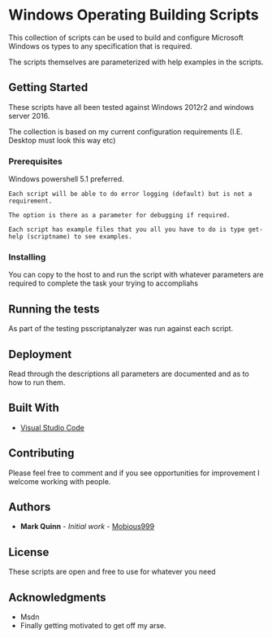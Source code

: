 # Windows Operating Building Scripts

This collection of scripts can be used to build and configure Microsoft Windows os types to any specification that is required.

The scripts themselves are parameterized with help examples in the scripts.

## Getting Started

These scripts have all been tested against Windows 2012r2 and windows server 2016.

The collection is based on my current configuration requirements (I.E. Desktop must look this way etc)

### Prerequisites

Windows powershell 5.1 preferred.

```
Each script will be able to do error logging (default) but is not a requirement. 

The option is there as a parameter for debugging if required.

Each script has example files that you all you have to do is type get-help (scriptname) to see examples.

```
### Installing

You can copy to the host to and run the script with whatever parameters are required to complete the task your trying to accompliahs

## Running the tests

As part of the testing psscriptanalyzer was run against each script.

## Deployment

Read through the descriptions all parameters are documented and as to how to run them.

## Built With

* [Visual Studio Code](https://code.visualstudio.com/)

## Contributing

Please feel free to comment and if you see opportunities for improvement I welcome working with people.

## Authors

* **Mark Quinn** - *Initial work* - [Mobious999](https://github.com/mobious999)

## License

These scripts are open and free to use for whatever you need

## Acknowledgments

* Msdn
* Finally getting motivated to get off my arse.

